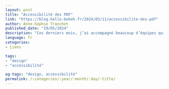 ```yaml
---
layout: post
title: "Accessibilité des PDF"
link: "https://blog.hello-bokeh.fr/2024/03/11/accessibilite-des-pdf"
author: Anne-Sophie Tranchet
published_date: "19/05/2024"
description: "Ces derniers mois, j’ai accompagné beaucoup d’équipes qui se sont posés la même question : « Est-ce que mes PDF sont accessibles ? ». La première fois, je ne savais pas trop comment répondre à cette question. Mais après quelques recherches, j’ai les idées plus claires, et je suis capable de répondre bien plus précisément…"
language: fr
categories:
- Liens

tags:
- "design"
- "accessibilité"

og-tags: "design, accessibilité"
permalink: /:categories/:year/:month/:day/:title/
---
```

